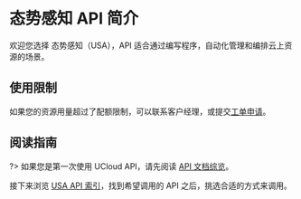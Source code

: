 



# 态势感知 API 简介

欢迎您选择 态势感知（USA），API 适合通过编写程序，自动化管理和编排云上资源的场景。

## 使用限制

如果您的资源用量超过了配额限制，可以联系客户经理，或提交[工单申请](https://accountv2.ucloud.cn/work_ticket)。

## 阅读指南

?> 如果您是第一次使用 UCloud API，请先阅读 [API 文档综览](/api/summary/)。

接下来浏览 [USA API 索引](api/usa-api/index.md)，找到希望调用的 API 之后，挑选合适的方式来调用。





